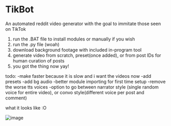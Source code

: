 # TikBot
An automated reddit video generator with the goal to immitate those seen on TikTok

  1. run the .BAT file to install modules or manually if you wish 
  2. run the .py file (woah)
  3. download background footage with included in-program tool
  4. generate video from scratch, preset(once added), or from post IDs for human curation of posts
  5. you got the thing now yay!

todo:
-make faster because it is slow and i want the videos now
-add presets 
-add bg audio
-better module importing for first time setup
-remove the worse tts voices
-option to go between narrator style (single random voice for entire video), or convo style(different voice per post and comment)



what it looks like :O 

![image](https://user-images.githubusercontent.com/77278327/171794288-8a525a1a-a113-4670-8ab1-aeb3f16190b0.png)
